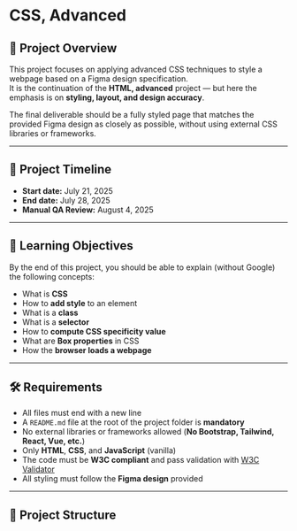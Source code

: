 # CSS, Advanced

## 📌 Project Overview

This project focuses on applying advanced CSS techniques to style a webpage based on a Figma design specification.  
It is the continuation of the **HTML, advanced** project — but here the emphasis is on **styling, layout, and design accuracy**.

The final deliverable should be a fully styled page that matches the provided Figma design as closely as possible, without using external CSS libraries or frameworks.

---

## 📅 Project Timeline

- **Start date:** July 21, 2025
- **End date:** July 28, 2025
- **Manual QA Review:** August 4, 2025

---

## 🎯 Learning Objectives

By the end of this project, you should be able to explain (without Google) the following concepts:

- What is **CSS**
- How to **add style** to an element
- What is a **class**
- What is a **selector**
- How to **compute CSS specificity value**
- What are **Box properties** in CSS
- How the **browser loads a webpage**

---

## 🛠 Requirements

- All files must end with a new line
- A `README.md` file at the root of the project folder is **mandatory**
- No external libraries or frameworks allowed (**No Bootstrap, Tailwind, React, Vue, etc.**)
- Only **HTML**, **CSS**, and **JavaScript** (vanilla)
- The code must be **W3C compliant** and pass validation with [W3C Validator](https://validator.w3.org/)
- All styling must follow the **Figma design** provided

---

## 📂 Project Structure

